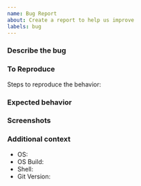 ```yaml
---
name: Bug Report
about: Create a report to help us improve
labels: bug
---
```


### Describe the bug

<!-- A clear and concise description of what the bug is. -->

### To Reproduce

Steps to reproduce the behavior:

<!--
1. Go to '...'
2. Click on '....'
3. Scroll down to '....'
4. See error
-->

### Expected behavior

<!-- A clear and concise description of what you expected to happen. -->

### Screenshots

 <!--If applicable, add screenshots to help explain your problem. -->

### Additional context

- OS: <!-- e.g. Ubuntu, Windows -->
- OS Build:  <!-- e.g. 20.04, 1809 -->
- Shell: <!-- e.g. bash, powershell -->
- Git Version: <!-- e.g. 2.28.0 -->

<!-- Add any other context about the problem here. -->

